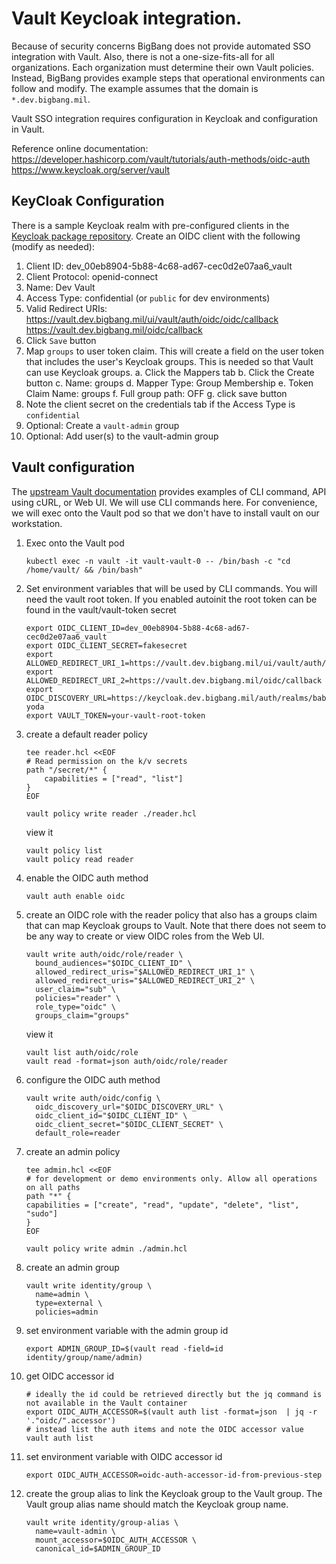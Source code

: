 # Vault Keycloak integration.
Because of security concerns BigBang does not provide automated SSO integration with Vault. Also, there is not a one-size-fits-all for all organizations. Each organization must determine their own Vault policies. Instead, BigBang provides example steps that operational environments can follow and modify. The example assumes that the domain is ```*.dev.bigbang.mil```.

Vault SSO integration requires configuration in Keycloak and configuration in Vault.

Reference online documentation:
https://developer.hashicorp.com/vault/tutorials/auth-methods/oidc-auth
https://www.keycloak.org/server/vault

## KeyCloak Configuration
There is a sample Keycloak realm with pre-configured clients in the [Keycloak package repository](https://repo1.dso.mil/platform-one/big-bang/apps/security-tools/keycloak/-/tree/main/chart/resources/dev/).
Create an OIDC client with the following (modify as needed):
1. Client ID:  dev_00eb8904-5b88-4c68-ad67-cec0d2e07aa6_vault
1. Client Protocol:  openid-connect
1. Name:  Dev Vault
1. Access Type:  confidential  (or ```public``` for dev environments)
1. Valid Redirect URIs:
    https://vault.dev.bigbang.mil/ui/vault/auth/oidc/oidc/callback
    https://vault.dev.bigbang.mil/oidc/callback
1. Click ```Save``` button
1. Map ```groups``` to user token claim. This will create a field on the user token that includes the user's Keycloak groups. This is needed so that Vault can use Keycloak groups.
    a. Click the Mappers tab
    b. Click the Create button
    c. Name: groups
    d. Mapper Type: Group Membership
    e. Token Claim Name: groups
    f. Full group path: OFF
    g. click save button
1. Note the client secret on the credentials tab if the Access Type is ```confidential```
1. Optional: Create a ```vault-admin``` group
1. Optional: Add user(s) to the vault-admin group

## Vault configuration
The [upstream Vault documentation](https://developer.hashicorp.com/vault/tutorials/auth-methods/oidc-auth) provides examples of CLI command, API using cURL, or Web UI. We will use CLI commands here. For convenience, we will exec onto the Vault pod so that we don't have to install vault on our workstation.
1. Exec onto the Vault pod
    ```
    kubectl exec -n vault -it vault-vault-0 -- /bin/bash -c "cd /home/vault/ && /bin/bash"
    ```
1. Set environment variables that will be used by CLI commands. You will need the vault root token. If you enabled autoinit the root token can be found in the vault/vault-token secret
    ```
    export OIDC_CLIENT_ID=dev_00eb8904-5b88-4c68-ad67-cec0d2e07aa6_vault
    export OIDC_CLIENT_SECRET=fakesecret
    export ALLOWED_REDIRECT_URI_1=https://vault.dev.bigbang.mil/ui/vault/auth/oidc/oidc/callback
    export ALLOWED_REDIRECT_URI_2=https://vault.dev.bigbang.mil/oidc/callback
    export OIDC_DISCOVERY_URL=https://keycloak.dev.bigbang.mil/auth/realms/baby-yoda
    export VAULT_TOKEN=your-vault-root-token
    ```
1. create a default reader policy
    ```
    tee reader.hcl <<EOF
    # Read permission on the k/v secrets
    path "/secret/*" {
        capabilities = ["read", "list"]
    }
    EOF

    vault policy write reader ./reader.hcl
    ```
    view it
    ```
    vault policy list
    vault policy read reader
    ```
1. enable the OIDC auth method
    ```
    vault auth enable oidc
    ```
1. create an OIDC role with the reader policy that also has a groups claim that can map Keycloak groups to Vault. Note that there does not seem to be any way to create or view OIDC roles from the Web UI.
    ```
    vault write auth/oidc/role/reader \
      bound_audiences="$OIDC_CLIENT_ID" \
      allowed_redirect_uris="$ALLOWED_REDIRECT_URI_1" \
      allowed_redirect_uris="$ALLOWED_REDIRECT_URI_2" \
      user_claim="sub" \
      policies="reader" \
      role_type="oidc" \
      groups_claim="groups"
    ```
    view it
    ```
    vault list auth/oidc/role
    vault read -format=json auth/oidc/role/reader
    ```
1. configure the OIDC auth method
    ```
    vault write auth/oidc/config \
      oidc_discovery_url="$OIDC_DISCOVERY_URL" \
      oidc_client_id="$OIDC_CLIENT_ID" \
      oidc_client_secret="$OIDC_CLIENT_SECRET" \
      default_role=reader
    ```
1. create an admin policy
    ```
    tee admin.hcl <<EOF
    # for development or demo environments only. Allow all operations on all paths
    path "*" {
    capabilities = ["create", "read", "update", "delete", "list", "sudo"]
    }
    EOF

    vault policy write admin ./admin.hcl
    ```
1. create an admin group
    ```
    vault write identity/group \
      name=admin \
      type=external \
      policies=admin
    ```
1. set environment variable with the admin group id
    ```
    export ADMIN_GROUP_ID=$(vault read -field=id identity/group/name/admin)
    ```
1. get OIDC accessor id
    ```
    # ideally the id could be retrieved directly but the jq command is not available in the Vault container
    export OIDC_AUTH_ACCESSOR=$(vault auth list -format=json  | jq -r '."oidc/".accessor')
    # instead list the auth items and note the OIDC accessor value
    vault auth list
    ```
1. set environment variable with OIDC accessor id
    ```
    export OIDC_AUTH_ACCESSOR=oidc-auth-accessor-id-from-previous-step
    ```
1. create the group alias to link the Keycloak group to the Vault group. The Vault group alias name should match the Keycloak group name.
    ```
    vault write identity/group-alias \
      name=vault-admin \
      mount_accessor=$OIDC_AUTH_ACCESSOR \
      canonical_id=$ADMIN_GROUP_ID
    ```
